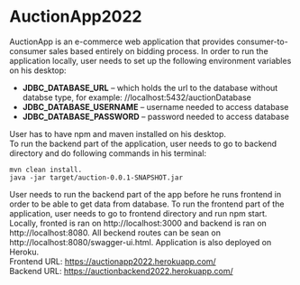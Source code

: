 # AuctionApp2022
AuctionApp is an e-commerce web application that provides consumer-to-consumer sales based entirely on bidding process. In order to run the application locally, user needs to set up the following environment variables on his desktop:
* **JDBC_DATABASE_URL** – which holds the url to the database without databse type, for example: //localhost:5432/auctionDatabase
* **JDBC_DATABASE_USERNAME** – username needed to access database
* **JDBC_DATABASE_PASSWORD** – password needed to access database  
<!-- -->
User has to have npm and maven installed on his desktop.  
To run the backend part of the application, user needs to go to backend directory and do following commands in his terminal:  
```
mvn clean install. 
java -jar target/auction-0.0.1-SNAPSHOT.jar
```
User needs to run the backend part of the app before he runs frontend in order to be able to get data from database. 
To run the frontend part of the application, user needs to go to frontend directory and run npm start. Locally, fronted is ran on http://localhost:3000 and backend is ran on http://localhost:8080. All beckend routes can be sean on http://localhost:8080/swagger-ui.html.
 Application is also deployed on Heroku.  
 Frontend URL: https://auctionapp2022.herokuapp.com/  
 Backend URL: https://auctionbackend2022.herokuapp.com/ 

